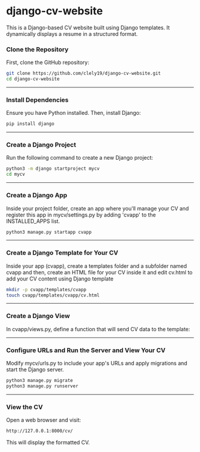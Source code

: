 # django-cv-website

This is a Django-based CV website built using Django templates. It dynamically displays a resume in a structured format.


### Clone the Repository
First, clone the GitHub repository:

```bash
git clone https://github.com/clely19/django-cv-website.git
cd django-cv-website
```

---

### Install Dependencies
Ensure you have Python installed. Then, install Django:

```bash
pip install django
```

---
### Create a Django Project
Run the following command to create a new Django project:

```bash
python3 -m django startproject mycv
cd mycv
```

---
###  Create a Django App
Inside your project folder, create an app where you'll manage your CV and register this app in mycv/settings.py by adding 'cvapp' to the INSTALLED_APPS list.

```bash
python3 manage.py startapp cvapp
```


---
###  Create a Django Template for Your CV
Inside your app (cvapp), create a templates folder and a subfolder named cvapp and then, create an HTML file for your CV inside it and edit cv.html to add your CV content using Django template
```bash
mkdir -p cvapp/templates/cvapp
touch cvapp/templates/cvapp/cv.html
```

---
###  Create a Django View
In cvapp/views.py, define a function that will send CV data to the template:

---
###  Configure URLs and Run the Server and View Your CV
Modify mycv/urls.py to include your app's URLs and apply migrations and start the Django server.
```bash
python3 manage.py migrate
python3 manage.py runserver
```

---

### View the CV
Open a web browser and visit:

```bash
http://127.0.0.1:8000/cv/
```

This will display the formatted CV.

